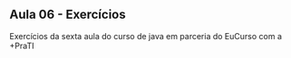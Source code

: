 ## Aula 06 - Exercícios

Exercícios da sexta aula do curso de java em parceria do EuCurso com a +PraTI
